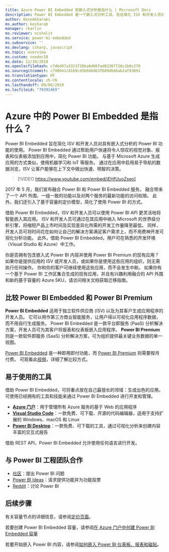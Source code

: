 ```yaml
---
title: Azure Power BI Embedded 和嵌入式分析是指什么 | Microsoft Docs
description: Power BI Embedded 是一个嵌入式分析工具，旨在简化 ISV 和开发人员对 Power BI 功能的使用，帮助他们快速将令人惊叹的视觉对象、报表和仪表板添加到自己的应用中。 了解如何使用 Power BI Embedded 嵌入式分析软件、嵌入式分析工具或嵌入式商业智能工具。
author: KesemSharabi
ms.author: kesharab
manager: rkarlin
ms.reviewer: nishalit
ms.service: power-bi-embedded
ms.subservice: ''
ms.devlang: csharp, javascript
ms.topic: overview
ms.custom: seodec18
ms.date: 12/10/2018
ms.openlocfilehash: c74bd97a3323f28ba6d66fad03307f28c1b0c270
ms.sourcegitcommit: c799941c8169cd5b6b6d63f609db66ab2af93891
ms.translationtype: HT
ms.contentlocale: zh-CN
ms.lasthandoff: 09/06/2019
ms.locfileid: "70391469"
---
```

# <a name="what-is-power-bi-embedded-in-azure"></a>Azure 中的 Power BI Embedded 是指什么？

Power BI Embedded 旨在简化 ISV 和开发人员对具有嵌入式分析的 Power BI 功能的使用。 Power BI Embedded 通过帮助用户快速将令人惊叹的视觉对象、报表和仪表板添加到应用中，简化 Power BI 功能。 与基于 Microsoft Azure 生成应用的方式类似，使用机器学习和 IoT 等服务。 通过在应用中启用易于导航的数据浏览，ISV 让客户能够在上下文中做出快速、明智的决策。

> [!VIDEO https://www.youtube.com/embed/iEHfUuoZseo]

2017 年 5 月，我们宣布融合 Power BI 和 Power BI Embedded 服务。 融合带来了一个 API 外围、一组一致的功能以及对两个服务的最新功能的访问权限。 此外，我们还引入了基于容量的定价模型，简化了使用 Power BI 的方式。

借助 Power BI Embedded，ISV 和开发人员可以使用 Power BI API 更灵活地将智能嵌入其应用。 ISV 和开发人员可通过在其应用中纳入 Microsoft 的世界级分析引擎，将缩短产品上市时间及实现差异化所需的开发工作量降至最低。 同样，开发人员可将时间花在如何让自己的解决方案满足客户需求上，而不用费神开发可视化分析功能。 此外，借助 Power BI Embedded，用户可在熟悉的开发环境（Visual Studio 和 Azure）中工作。

你是否拥有包含嵌入式 Power BI 内容并使用 Power BI Premium 的现有应用？ 如果你是提供应用的 ISV 或开发人员，或如果你是使用这些应用的组织，则无需执行任何操作。 你和你的客户可继续使用这些应用，而不会发生中断。 如果你有一个基于 Power BI 工作区集合生成的现有应用，并且有兴趣利用融合的 API 外围和新的基于容量的 Azure SKU，请访问相关文档获取迁移指南。

## <a name="comparing-power-bi-embedded-with-power-bi-premium"></a>比较 Power BI Embedded 和 Power BI Premium

**Power BI Embedded** 适用于独立软件供应商 (ISV) 以及为其客户生成应用程序的开发人员。 它可以用作第三方商业智能服务，让用户得以可视化应用程序数据，而不用自行生成服务。 Power BI Embedded 是一款平台即服务 (PaaS) 分析解决方案，开发人员可为其客户将报表和仪表板嵌入应用程序。 **Power BI Premium** 则是一款软件即服务 (SaaS) 分析解决方案，可为组织提供最关键业务数据的单一视图。 

[Power BI Embedded](https://azure.microsoft.com/pricing/details/power-bi-embedded/) 是一种即用即付功能，而 [Power BI Premium](https://powerbi.microsoft.com/calculator/) 则需要按月付费。 可观看此[视频](https://www.youtube.com/watch?v=0y2oJikC6Xc&t=0s&list=PLv2BtOtLblH1dQPV49Ni12olDcUoW-GEl&index=3)，详细了解比较方式。

## <a name="easy-to-use-tools"></a>易于使用的工具

借助 Power BI Embedded，可将重点放在自己最擅长的领域：生成出色的应用。 可使用已经拥有的工具和技能来通过 Power BI Embedded 进行开发和管理。

* [**Azure 门户**](https://portal.azure.com/)：用于管理所有 Azure 服务的基于 Web 的应用程序
* [**Visual Studio Code**](https://code.visualstudio.com/docs)：一款免费、可下载、开源的代码编辑器，适用于支持扩展的 Windows、macOS 和 Linux
* [**Power BI Desktop**](https://powerbi.microsoft.com/desktop/)：一款免费、可下载的工具，通过可视化分析来创建内容丰富的交互式报告

借助 REST API，Power BI Embedded 允许使用任何语言进行开发。

## <a name="engage-with-the-power-bi-engineering-team"></a>与 Power BI 工程团队合作

* [社区](https://community.powerbi.com/)：提出 Power BI 问题
* [Power BI Ideas](https://ideas.powerbi.com)：请求提供功能并为功能投票
* [Reddit](https://www.reddit.com/r/PowerBI/)：讨论 Power BI

## <a name="next-steps"></a>后续步骤

有关容量节点的详细信息，请参阅[定价页面](https://azure.microsoft.com/pricing/details/power-bi-embedded/)。

若要创建 Power BI Embedded 容量，请参阅[在 Azure 门户中创建 Power BI Embedded 容量](azure-pbie-create-capacity.md)

若要开始嵌入 Power BI 内容，请参阅[如何嵌入 Power BI 仪表板、报表和磁贴](https://powerbi.microsoft.com/documentation/powerbi-developer-embedding-content/)。

